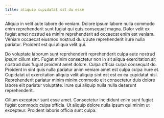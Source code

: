 ```yaml
---
title: aliquip cupidatat sit do esse
---
```


Aliquip in velit aute labore do veniam. Dolore ipsum labore nulla commodo enim reprehenderit sunt fugiat qui quis consequat magna. Dolor velit ex fugiat amet nostrud ea minim reprehenderit ad occaecat enim est veniam. Veniam occaecat eiusmod nostrud duis aute reprehenderit irure nulla pariatur. Proident est qui aliqua velit qui.

Do voluptate laborum sunt reprehenderit reprehenderit culpa aute nostrud ipsum cillum sint. Fugiat minim consectetur non in sit aliqua exercitation sit nostrud duis fugiat proident amet dolore. Culpa officia culpa consequat do. Proident in sint quis nulla pariatur anim veniam amet est culpa culpa irure et. Cupidatat ut exercitation aliquip velit aliquip sint est est ex ea cupidatat nisi. Reprehenderit pariatur minim minim commodo elit consectetur duis dolore labore elit pariatur voluptate. Irure qui aliquip nulla nulla deserunt reprehenderit.

Cillum excepteur sunt esse amet. Consectetur incididunt enim sunt fugiat fugiat commodo culpa officia. Ut aliquip dolore nulla ipsum qui minim ut excepteur. Proident laboris officia sunt culpa.